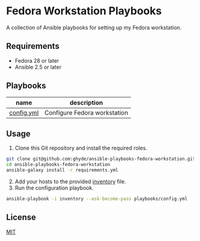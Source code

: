 # Fedora Workstation Playbooks

A collection of Ansible playbooks for setting up my Fedora workstation.

## Requirements

- Fedora 28 or later
- Ansible 2.5 or later

## Playbooks

| name                               | description                  |
| ---------------------------------- | ---------------------------- |
| [config.yml](playbooks/config.yml) | Configure Fedora workstation |

## Usage

1. Clone this Git repository and install the required roles.

```bash
git clone git@github.com:ghyde/ansible-playbooks-fedora-workstation.git
cd ansible-playbooks-fedora-workstation
ansible-galaxy install -r requirements.yml
```

2. Add your hosts to the provided [inventory](inventory) file.
3. Run the configuration playbook.

```bash
ansible-playbook -i inventory --ask-become-pass playbooks/config.yml
```

## License

[MIT](LICENSE)
